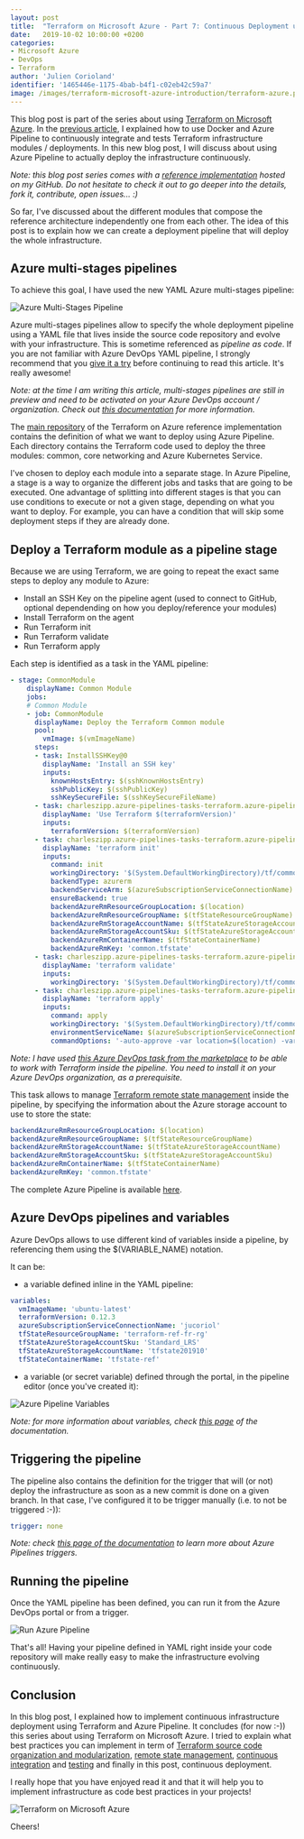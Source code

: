 ```yaml
---
layout: post
title:  "Terraform on Microsoft Azure - Part 7: Continuous Deployment using Azure Pipeline"
date:   2019-10-02 10:00:00 +0200
categories: 
- Microsoft Azure
- DevOps
- Terraform
author: 'Julien Corioland'
identifier: '1465446e-1175-4bab-b4f1-c02eb42c59a7'
image: /images/terraform-microsoft-azure-introduction/terraform-azure.png
---
```


This blog post is part of the series about using [Terraform on Microsoft Azure](https://blog.jcorioland.io/archives/2019/09/04/terraform-microsoft-azure-introduction.html). In the [previous article](https://blog.jcorioland.io/archives/2019/09/25/terraform-microsoft-azure-ci-docker-azure-pipeline.html), I explained how to use Docker and Azure Pipeline to continuously integrate and tests Terraform infrastructure modules / deployments. In this new blog post, I will discuss about using Azure Pipeline to actually deploy the infrastructure continuously.

<!--more-->

*Note: this blog post series comes with a [reference implementation](https://github.com/jcorioland/terraform-azure-reference) hosted on my GitHub. Do not hesitate to check it out to go deeper into the details, fork it, contribute, open issues... :)*

So far, I've discussed about the different modules that compose the reference architecture independently one from each other. The idea of this post is to explain how we can create a deployment pipeline that will deploy the whole infrastructure. 

## Azure multi-stages pipelines

To achieve this goal, I have used the new YAML Azure multi-stages pipeline:

![Azure Multi-Stages Pipeline](/images/terraform-microsoft-azure-pipeline/multi-stages-pipeline.png)

Azure multi-stages pipelines allow to specify the whole deployment pipeline using a YAML file that lives inside the source code repository and evolve with your infrastructure. This is sometime referenced as *pipeline as code*. If you are not familiar with Azure DevOps YAML pipeline, I strongly recommend that you [give it a try](https://docs.microsoft.com/en-us/azure/devops/pipelines/create-first-pipeline?view=azure-devops&tabs=tfs-2018-2) before continuing to read this article. It's really awesome!

*Note: at the time I am writing this article, multi-stages pipelines are still in preview and need to be activated on your Azure DevOps account / organization. Check out [this documentation](https://docs.microsoft.com/en-us/azure/devops/pipelines/process/stages?view=azure-devops&tabs=yaml) for more information.*

The [main repository](https://github.com/jcorioland/terraform-azure-reference/tree/master/tf) of the Terraform on Azure reference implementation contains the definition of what we want to deploy using Azure Pipeline. Each directory contains the Terraform code used to deploy the three modules: common, core networking and Azure Kubernetes Service.

I've chosen to deploy each module into a separate stage. In Azure Pipeline, a stage is a way to organize the different jobs and tasks that are going to be executed. One advantage of splitting into different stages is that you can use conditions to execute or not a given stage, depending on what you want to deploy. For example, you can have a condition that will skip some deployment steps if they are already done.

## Deploy a Terraform module as a pipeline stage

Because we are using Terraform, we are going to repeat the exact same steps to deploy any module to Azure:
- Install an SSH Key on the pipeline agent (used to connect to GitHub, optional dependending on how you deploy/reference your modules)
- Install Terraform on the agent
- Run Terraform init
- Run Terraform validate
- Run Terraform apply

Each step is identified as a task in the YAML pipeline:

```yaml
- stage: CommonModule
    displayName: Common Module
    jobs:
    # Common Module
    - job: CommonModule
      displayName: Deploy the Terraform Common module
      pool:
        vmImage: $(vmImageName)
      steps:
      - task: InstallSSHKey@0
        displayName: 'Install an SSH key'
        inputs:
          knownHostsEntry: $(sshKnownHostsEntry)
          sshPublicKey: $(sshPublicKey)
          sshKeySecureFile: $(sshKeySecureFileName)
      - task: charleszipp.azure-pipelines-tasks-terraform.azure-pipelines-tasks-terraform-installer.TerraformInstaller@0
        displayName: 'Use Terraform $(terraformVersion)'
        inputs:
          terraformVersion: $(terraformVersion)
      - task: charleszipp.azure-pipelines-tasks-terraform.azure-pipelines-tasks-terraform-cli.TerraformCLI@0
        displayName: 'terraform init'
        inputs:
          command: init
          workingDirectory: '$(System.DefaultWorkingDirectory)/tf/common'
          backendType: azurerm
          backendServiceArm: $(azureSubscriptionServiceConnectionName)
          ensureBackend: true
          backendAzureRmResourceGroupLocation: $(location)
          backendAzureRmResourceGroupName: $(tfStateResourceGroupName)
          backendAzureRmStorageAccountName: $(tfStateAzureStorageAccountName)
          backendAzureRmStorageAccountSku: $(tfStateAzureStorageAccountSku)
          backendAzureRmContainerName: $(tfStateContainerName)
          backendAzureRmKey: 'common.tfstate'
      - task: charleszipp.azure-pipelines-tasks-terraform.azure-pipelines-tasks-terraform-cli.TerraformCLI@0
        displayName: 'terraform validate'
        inputs:
          workingDirectory: '$(System.DefaultWorkingDirectory)/tf/common'
      - task: charleszipp.azure-pipelines-tasks-terraform.azure-pipelines-tasks-terraform-cli.TerraformCLI@0
        displayName: 'terraform apply'
        inputs:
          command: apply
          workingDirectory: '$(System.DefaultWorkingDirectory)/tf/common'
          environmentServiceName: $(azureSubscriptionServiceConnectionName)
          commandOptions: '-auto-approve -var location=$(location) -var tenant_id=$(tenantId)'
```

*Note: I have used [this Azure DevOps task from the marketplace](https://marketplace.visualstudio.com/items?itemName=charleszipp.azure-pipelines-tasks-terraform) to be able to work with Terraform inside the pipeline. You need to install it on your Azure DevOps organization, as a prerequisite.*

This task allows to manage [Terraform remote state management](https://blog.jcorioland.io/archives/2019/09/09/terraform-microsoft-azure-remote-state-management.html) inside the pipeline, by specifying the information about the Azure storage account to use to store the state:

```yaml
backendAzureRmResourceGroupLocation: $(location)
backendAzureRmResourceGroupName: $(tfStateResourceGroupName)
backendAzureRmStorageAccountName: $(tfStateAzureStorageAccountName)
backendAzureRmStorageAccountSku: $(tfStateAzureStorageAccountSku)
backendAzureRmContainerName: $(tfStateContainerName)
backendAzureRmKey: 'common.tfstate'
```

The complete Azure Pipeline is available [here](https://github.com/jcorioland/terraform-azure-reference/blob/master/azure-pipelines.yml).

## Azure DevOps pipelines and variables

Azure DevOps allows to use different kind of variables inside a pipeline, by referencing them using the $(VARIABLE_NAME) notation.

It can be:

- a variable defined inline in the YAML pipeline:

```yaml
variables:
  vmImageName: 'ubuntu-latest'
  terraformVersion: 0.12.3
  azureSubscriptionServiceConnectionName: 'jucoriol'
  tfStateResourceGroupName: 'terraform-ref-fr-rg'
  tfStateAzureStorageAccountSku: 'Standard_LRS'
  tfStateAzureStorageAccountName: 'tfstate201910'
  tfStateContainerName: 'tfstate-ref'
```

- a variable (or secret variable) defined through the portal, in the pipeline editor (once you've created it):

![Azure Pipeline Variables](/images/terraform-microsoft-azure-pipeline/pipeline-variables.png)

*Note: for more information about variables, check [this page](https://docs.microsoft.com/en-us/azure/devops/pipelines/process/variables?view=azure-devops&tabs=yaml%2Cbatch) of the documentation.*

## Triggering the pipeline

The pipeline also contains the definition for the trigger that will (or not) deploy the infrastructure as soon as a new commit is done on a given branch. In that case, I've configured it to be trigger manually (i.e. to not be triggered :-)):

```yaml
trigger: none
```

*Note: check [this page of the documentation](https://docs.microsoft.com/en-us/azure/devops/pipelines/build/triggers?view=azure-devops&tabs=yaml) to learn more about Azure Pipelines triggers.*

## Running the pipeline

Once the YAML pipeline has been defined, you can run it from the Azure DevOps portal or from a trigger.

![Run Azure Pipeline](/images/terraform-microsoft-azure-pipeline/run-deployment.png)

That's all! Having your pipeline defined in YAML right inside your code repository will make really easy to make the infrastructure evolving continuously.

## Conclusion

In this blog post, I explained how to implement continuous infrastructure deployment using Terraform and Azure Pipeline. It concludes (for now :-)) this series about using Terraform on Microsoft Azure. I tried to explain what best practices you can implement in term of [Terraform source code organization and modularization](https://blog.jcorioland.io/archives/2019/09/11/terraform-microsoft-azure-modules.html), [remote state management](https://blog.jcorioland.io/archives/2019/09/09/terraform-microsoft-azure-remote-state-management.html), [continuous integration](https://blog.jcorioland.io/archives/2019/09/25/terraform-microsoft-azure-ci-docker-azure-pipeline.html) and [testing](https://blog.jcorioland.io/archives/2019/09/18/terraform-microsoft-azure-how-to-test-deployment.html) and finally in this post, continuous deployment.

I really hope that you have enjoyed read it and that it will help you to implement infrastructure as code best practices in your projects!

![Terraform on Microsoft Azure](/images/terraform-microsoft-azure-introduction/terraform-azure.png)

Cheers!